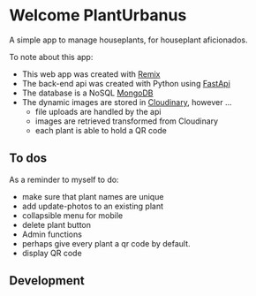 # Welcome PlantUrbanus

A simple app to manage houseplants, for houseplant aficionados.

To note about this app:

- This web app was created with [Remix](https://remix.run/docs)
- The back-end api was created with Python using [FastApi](https://fastapi.tiangolo.com/)
- The database is a NoSQL [MongoDB](https://www.mongodb.com/)
- The dynamic images are stored in [Cloudinary](https://cloudinary.com/), however ...
  - file uploads are handled by the api
  - images are retrieved transformed from Cloudinary
  - each plant is able to hold a QR code

## To dos

As a reminder to myself to do:

- make sure that plant names are unique
- add update-photos to an existing plant
- collapsible menu for mobile
- delete plant button
- Admin functions
- perhaps give every plant a qr code by default.
- display QR code

## Development

<!-- From your terminal:

```sh
npm run dev
```

This starts your app in development mode, rebuilding assets on file changes.

## Deployment

First, build your app for production:

```sh
npm run build
```

Then run the app in production mode:

```sh
npm start
```

Now you'll need to pick a host to deploy it to.

### DIY

If you're familiar with deploying node applications, the built-in Remix app server is production-ready.

Make sure to deploy the output of `remix build`

- `build/`
- `public/build/` -->
